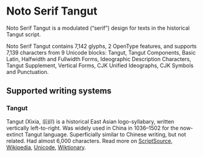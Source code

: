 
# Noto Serif Tangut

Noto Serif Tangut is a modulated (“serif”) design for texts in the historical Tangut script. 

Noto Serif Tangut contains 7,142 glyphs, 2 OpenType features, and supports 7,139 characters from 9 Unicode blocks: Tangut, Tangut Components, Basic Latin, Halfwidth and Fullwidth Forms, Ideographic Description Characters, Tangut Supplement, Vertical Forms, CJK Unified Ideographs, CJK Symbols and Punctuation.


## Supported writing systems


### Tangut

Tangut (Xixia, 𗼇𗟲) is a historical East Asian logo-syllabary, written vertically left-to-right. Was widely used in China in 1036–1502 for the now-extinct Tangut language. Superficially similar to Chinese writing, but not related. Had almost 6,000 characters. Read more on [ScriptSource](https://scriptsource.org/scr/Tang), [Wikipedia](https://en.wikipedia.org/wiki/ISO_15924:Tang), [Unicode](https://www.unicode.org/versions/Unicode13.0.0/ch18.pdf#G43635), [Wiktionary](https://en.wiktionary.org/wiki/Category:Tangut_script).


